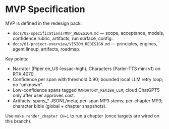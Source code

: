 # MVP Specification

MVP is defined in the redesign pack:

- `docs/02-specifications/MVP_REDESIGN.md` — scope, acceptance, models, confidence rubric, artifacts, run surface, config.
- `docs/01-project-overview/VISION_REDESIGN.md` — principles, engines, agent lineup, artifacts, roadmap.

Key points:

- Narrator (Piper en_US-lessac-high), Characters (Parler-TTS mini v1) on RTX 4070.
- Confidence per span with threshold 0.90; bounded local LLM retry loop; no “unknown”.
- Low-confidence spans tagged `MANDATORY_REVIEW_LLM`; cloud ChatGPT5 only after user approves cost.
- Artifacts: spans_* JSONL/meta; per-span MP3 stems; per-chapter MP3; character bible (global + chapter snapshots).

Use `make render_chapter CH=1` to run a chapter (once targets are wired on this branch).
